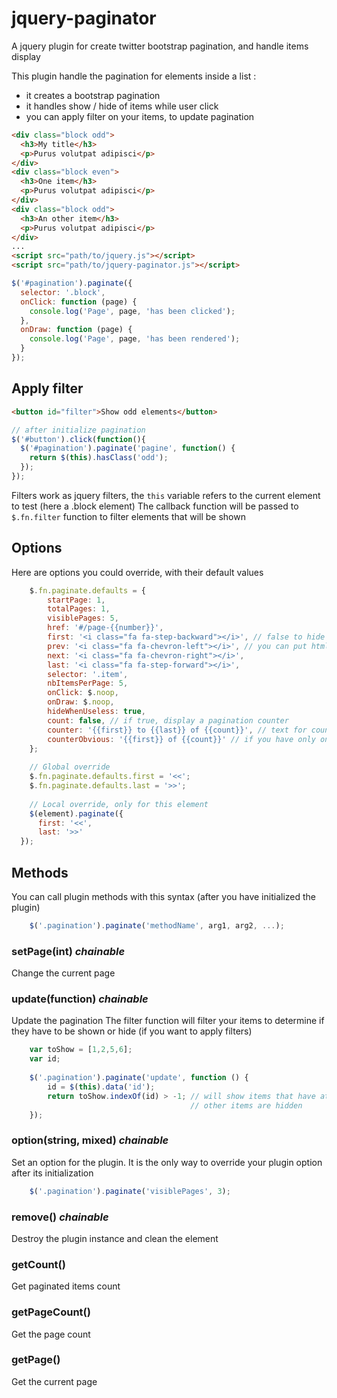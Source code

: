 jquery-paginator
================

A jquery plugin for create twitter bootstrap pagination, and handle items display

This plugin handle the pagination for elements inside a list : 
* it creates a bootstrap pagination
* it handles show / hide of items while user click
* you can apply filter on your items, to update pagination

```html
<div class="block odd">
  <h3>My title</h3>
  <p>Purus volutpat adipisci</p>
</div>
<div class="block even">
  <h3>One item</h3>
  <p>Purus volutpat adipisci</p>
</div>
<div class="block odd">
  <h3>An other item</h3>
  <p>Purus volutpat adipisci</p>
</div>
...
<script src="path/to/jquery.js"></script>
<script src="path/to/jquery-paginator.js"></script>
```

```js
$('#pagination').paginate({
  selector: '.block',
  onClick: function (page) {
    console.log('Page', page, 'has been clicked');
  },
  onDraw: function (page) {
  	console.log('Page', page, 'has been rendered'); 
  }
});
```

## Apply filter
```html
<button id="filter">Show odd elements</button>
```
```js
// after initialize pagination
$('#button').click(function(){
  $('#pagination').paginate('pagine', function() {
    return $(this).hasClass('odd');
  });
});
```
Filters work as jquery filters, the ```this``` variable refers to the current element to test (here a .block element)
The callback function will be passed to `$.fn.filter` function to filter elements that will be shown

## Options
Here are options you could override, with their default values

```js
	$.fn.paginate.defaults = {
	    startPage: 1,
	    totalPages: 1,
	    visiblePages: 5,
	    href: '#/page-{{number}}',
	    first: '<i class="fa fa-step-backward"></i>', // false to hide this control
	    prev: '<i class="fa fa-chevron-left"></i>', // you can put html or string (empty strings are allowed ;))
	    next: '<i class="fa fa-chevron-right"></i>',
	    last: '<i class="fa fa-step-forward"></i>',
	    selector: '.item',
	    nbItemsPerPage: 5,
	    onClick: $.noop,
	    onDraw: $.noop,
	    hideWhenUseless: true,
	    count: false, // if true, display a pagination counter
	    counter: '{{first}} to {{last}} of {{count}}', // text for counter, you can use : first, last, page, count, pageCount (it can contains html)
	    counterObvious: '{{first}} of {{count}}' // if you have only one item on your page (first = last), show this counter instead
	};
	
	// Global override
	$.fn.paginate.defaults.first = '<<';
	$.fn.paginate.defaults.last = '>>';
	
	// Local override, only for this element
	$(element).paginate({
	  first: '<<',
	  last: '>>'
  });
```

## Methods
You can call plugin methods with this syntax (after you have initialized the plugin)

```js
	$('.pagination').paginate('methodName', arg1, arg2, ...);
```

### setPage(int) *chainable*
Change the current page

### update(function) *chainable*
Update the pagination
The filter function will filter your items to determine if they have to be shown or hide (if you want to apply filters)

```js
	var toShow = [1,2,5,6];
	var id;
	
	$('.pagination').paginate('update', function () {
		id = $(this).data('id');
		return toShow.indexOf(id) > -1; // will show items that have attribute `data-id` in toShow array
										// other items are hidden
	});
```

### option(string, mixed) *chainable*
Set an option for the plugin. It is the only way to override your plugin option after its initialization

```js
	$('.pagination').paginate('visiblePages', 3);
```

### remove() *chainable*
Destroy the plugin instance and clean the element
	
### getCount()
Get paginated items count

### getPageCount()
Get the page count

### getPage()
Get the current page
